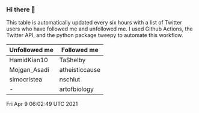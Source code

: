 ### Hi there 👋

This table is automatically updated every six hours with a list of Twitter users who have followed me and unfollowed me. I used Github Actions, the Twitter API, and the python package tweepy to automate this workflow.

| Unfollowed me |  Followed me |
| --- | --- |
|HamidKian10|TaShelby|
|Mojgan_Asadi|atheisticcause|
|simocristea|nschlut|
|-|artofbiology|
Fri Apr  9 06:02:49 UTC 2021
